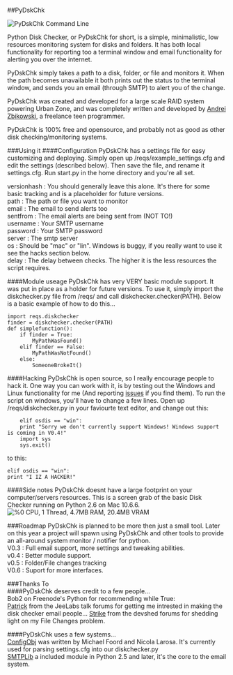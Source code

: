 ##PyDskChk

![PyDskChk Command Line](http://i.imgur.com/HTbqc.jpg)

Python Disk Checker, or PyDskChk for short, is a simple, minimalistic, low resources monitoring system for disks and folders. It has both local functionality for reporting too a terminal window and email functionality for alerting you over the internet.  
  
PyDskChk simply takes a path to a disk, folder, or file and monitors it. When the path becomes unavailable it both prints out the status to the terminal window, and sends you an email (through SMTP) to alert you of the change.  
  
PyDskChk was created and developed for a large scale RAID system powering Urban Zone, and was completely written and developed by [Andrei Zbikowski](http://az.wbbmx.org/), a freelance teen programmer.  
  
PyDskChk is 100% free and opensource, and probably not as good as other disk checking/monitoring systems. 

###Using it
####Configuration
PyDskChk has a settings file for easy customizing and deploying. Simply open up /reqs/example_settings.cfg and edit the settings (described below). Then save the file, and rename it settings.cfg. Run start.py in the home directory and you're all set.
  
versionhash : You should generally leave this alone. It's there for some basic tracking and is a placeholder for future versions.  
path : The path or file you want to monitor  
email : The email to send alerts too  
sentfrom : The email alerts are being sent from (NOT TO!)  
username : Your SMTP username  
password : Your SMTP password  
server : The smtp server  
os : Should be "mac" or "lin". Windows is buggy, if you really want to use it see the hacks section below.  
delay : The delay between checks. The higher it is the less resources the script requires.  
  
####Module useage
PyDskChk has very VERY basic module support. It was put in place as a holder for future versions. To use it, simply import the diskchecker.py file from /reqs/ and call diskchecker.checker(PATH). Below is a basic example of how to do this...
   
    import reqs.diskchecker
    finder = diskchecker.checker(PATH)
    def simplefunction():
    	if finder = True:
    		MyPathWasFound()
    	elif finder == False:
    		MyPathWasNotFound()
    	else:
    		SomeoneBrokeIt()
####Hacking
PyDskChk is open source, so I really encourage people to hack it. One way you can work with it, is by testing out the Windows and Linux functionality for me (And reporting [issues](https://github.com/b1naryth1ef/pydskchk/issues) if you find them). To run the script on windows, you'll have to change a few lines. Open up /reqs/diskchecker.py in your faviourte text editor, and change out this:
    
        elif osdis == "win":
        print "Sorry we don't currently support Windows! Windows support is coming in V0.4!"
        import sys
        sys.exit()
to this:
	
	elif osdis == "win":
    print "I IZ A HACKER!"
####Side notes
PyDskChk doesnt have a large footprint on your computer/servers resources. This is a screen grab of the basic Disk Checker running on Python 2.6 on Mac 10.6.6. 
![%0 CPU, 1 Thread, 4.7MB RAM, 20.4MB VRAM](http://i.imgur.com/jYDpW.jpg)
  
###Roadmap
PyDskChk is planned to be more then just a small tool. Later on this year a project will spawn using PyDskChk and other tools to provide an all-around system monitor / notifier for python.   
V0.3 : Full email support, more settings and tweaking abilities.   
v0.4 : Better module support.   
v0.5 : Folder/File changes tracking  
V0.6 : Suport for more interfaces.  

###Thanks To  
####PyDskChk deserves credit to a few people...  
Bob2 on Freenode's Python for recommending while True:  
[Patrick](http://talk.jeelabs.net/topic/704) from the JeeLabs talk forums for getting me intrested in making the disk checker email people...
[Strike](http://forums.devshed.com/member.php?u=13758) from the devshed forums for shedding light on my File Changes problem.
  
####PyDskChk uses a few systems...  
[ConfigObj](http://bit.ly/eauaQx) was written by Michael Foord and Nicola Larosa. It's currently used for parsing settings.cfg into our diskchecker.py  
[SMTPLib](http://effbot.org/librarybook/smtplib.htm) a included module in Python 2.5 and later, it's the core to the email system.  
